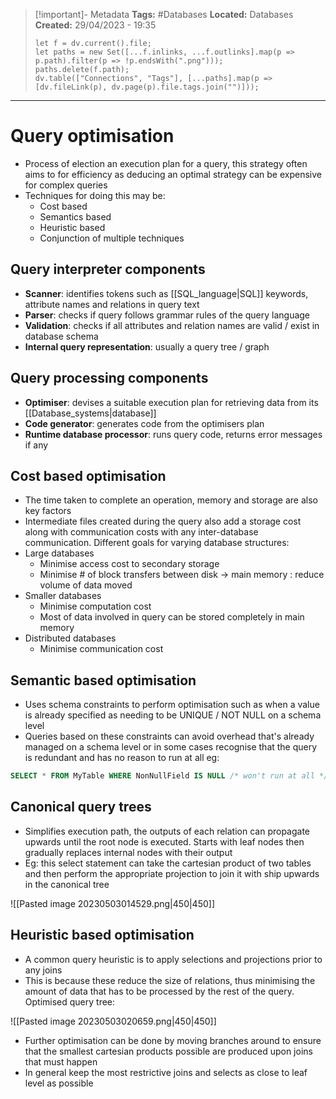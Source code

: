 > [!important]- Metadata
> **Tags:** #Databases 
> **Located:** Databases
> **Created:** 29/04/2023 - 19:35
> ```dataviewjs
> let f = dv.current().file;
> let paths = new Set([...f.inlinks, ...f.outlinks].map(p => p.path).filter(p => !p.endsWith(".png")));
> paths.delete(f.path);
> dv.table(["Connections", "Tags"], [...paths].map(p => [dv.fileLink(p), dv.page(p).file.tags.join("")]));
> ```

___
# Query optimisation
- Process of election an execution plan for a query, this strategy often aims to for efficiency as deducing an optimal strategy can be expensive for complex queries  
- Techniques for doing this may be:
	- Cost based 
	- Semantics based 
	- Heuristic based 
	- Conjunction of multiple techniques 

## Query interpreter components
- **Scanner**: identifies tokens such as [[SQL_language|SQL]] keywords, attribute names and relations in query text
- **Parser**: checks if query follows grammar rules of the query language 
- **Validation**: checks if all attributes and relation names are valid / exist in database schema 
- **Internal query representation**: usually a query tree / graph
## Query processing components
- **Optimiser**: devises a suitable execution plan for retrieving data from its [[Database_systems|database]]
- **Code generator**: generates code from the optimisers plan 
- **Runtime database processor**: runs query code, returns error messages if any
## Cost based optimisation 
- The time taken to complete an operation, memory and storage are also key factors 
- Intermediate files created during the query also add a storage cost along with communication costs with any inter-database communication. Different goals for varying database structures:
- Large databases 
    - Minimise access cost to secondary storage
     - Minimise \# of block transfers between disk -> main memory : reduce volume of data moved
- Smaller databases 
    - Minimise computation cost 
    - Most of data involved in query can be stored completely in main memory 
- Distributed databases 
    - Minimise communication cost

## Semantic based optimisation 
- Uses schema constraints to perform optimisation such as when a value is already specified as needing to be UNIQUE / NOT NULL on a schema level
- Queries based on these constraints can avoid overhead that's already managed on a schema level or in some cases recognise that the query is redundant and has no reason to run at all eg:
```sql
SELECT * FROM MyTable WHERE NonNullField IS NULL /* won't run at all */
```


## Canonical query trees
- Simplifies execution path, the outputs of each relation can propagate upwards until the root node is executed. Starts with leaf nodes then gradually replaces internal nodes with their output
- Eg: this select statement can take the cartesian product  of two tables and then perform the appropriate projection to join it with ship upwards in the canonical tree

![[Pasted image 20230503014529.png|450|450]]

## Heuristic based optimisation 
- A common query heuristic is to apply selections and projections prior to any joins
- This is because these reduce the size of relations, thus minimising the amount of data that has to be processed by the rest of the query. Optimised query tree: 

![[Pasted image 20230503020659.png|450|450]]


- Further optimisation can be done by moving branches around to ensure that the smallest cartesian products possible are produced upon joins that must happen
- In general keep the most restrictive joins and selects as close to leaf level as possible 